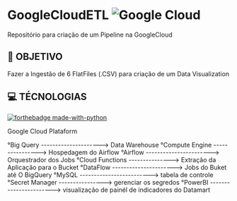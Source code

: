 # GoogleCloudETL ![Google Cloud](https://img.shields.io/badge/GoogleCloud-%234285F4.svg?style=for-the-badge&logo=google-cloud&logoColor=white)
Repositório para criação de um Pipeline na GoogleCloud


<h2 id="objetivo">🚀 OBJETIVO </h2>

Fazer a Ingestão de 6 FlatFiles (.CSV) para criação de um Data Visualization



<h2 id="technologies">💻 TÉCNOLOGIAS </h2>

[![forthebadge made-with-python](http://ForTheBadge.com/images/badges/made-with-python.svg)](https://www.python.org/)

Google Cloud Plataform

  °Big Query ---------------------> Data Warehouse
  °Compute Engine ----------------> Hospedagem do Airflow
  °Airflow -----------------------> Orquestrador dos Jobs
  °Cloud Functions ---------------> Extração da Aplicação para o Bucket
  °DataFlow ----------------------> Jobs do Buket até O BigQuery
  °MySQL -------------------------> tabela de controle
  °Secret Manager ----------------> gerenciar os segredos
  °PowerBI -----------------------> visualização de painél de indicadores do Datamart
